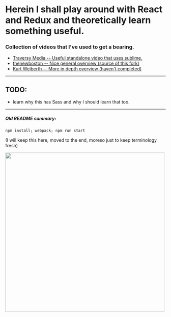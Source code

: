 # Herein I shall play around with React and Redux and theoretically learn something useful.

### Collection of videos that I've used to get a bearing.
- [Traversy Media -- Useful standalone video that uses sublime.](https://www.youtube.com/watch?v=NCshQ290g38)
- [thenewboston -- Nice general overview (source of this fork)](https://www.youtube.com/playlist?list=PL6gx4Cwl9DGBbSLZjvleMwldX8jGgXV6a)
- [Kurt Weiberth -- More in depth overview (haven't completed)](https://www.youtube.com/playlist?list=PLQDnxXqV213JJFtDaG0aE9vqvp6Wm7nBg)

----------

## TODO:
- learn why this has Sass and why I should learn that too.

----------

##### Old README summary:
```npm install; webpack; npm run start```

(I will keep this here, moved to the end, moreso just to keep terminology fresh)

<img src="http://i.imgur.com/DUiL9yn.png" width="500px" />